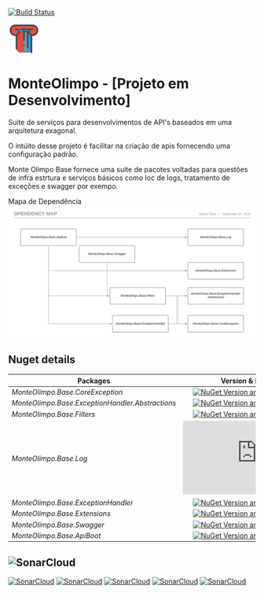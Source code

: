 [![Build Status](https://dev.azure.com/MMarlonMs/MonteOlimpo/_apis/build/status/mmarlonms.monte-olimpo-base)](https://dev.azure.com/MMarlonMs/MonteOlimpo/_build/latest?definitionId=1)

![Logo](https://raw.githubusercontent.com/mmarlonms/monte-olimpo-base/master/docs/monteolimpo-logo.png)


# MonteOlimpo - [Projeto em Desenvolvimento]
Suite de serviços para desenvolvimentos de API's baseados em uma arquitetura exagonal.

O intúito desse projeto é facilitar na criação de apis fornecendo uma configuração padrão. 

Monte Olimpo Base fornece uma suite de pacotes voltadas para questões de infra estrtura e serviços básicos como Ioc de logs, tratamento de exceções e swagger por exempo.

Mapa de Dependência 
![DependencyMap](https://github.com/mmarlonms/monte-olimpo-base/blob/master/docs/monte-olimpo-base-dependecy-map.png)

## Nuget details
|Packages|Version & Downloads|
|---------------------------|:---:|
|*MonteOlimpo.Base.CoreException*|[![NuGet Version and Downloads count](https://buildstats.info/nuget/MonteOlimpo.Base.CoreException)](https://www.nuget.org/packages/MonteOlimpo.Base.CoreException)|
|*MonteOlimpo.Base.ExceptionHandler.Abstractions*|[![NuGet Version and Downloads count](https://buildstats.info/nuget/MonteOlimpo.Base.ExceptionHandler.Abstractions)](https://www.nuget.org/packages/MonteOlimpo.Base.ExceptionHandler.Abstractions)|
|*MonteOlimpo.Base.Filters*|[![NuGet Version and Downloads count](https://buildstats.info/nuget/MonteOlimpo.Base.Filters)](https://www.nuget.org/packages/MonteOlimpo.Base.Filters)|
|*MonteOlimpo.Base.Log*|[![NuGet Version and Downloads count](https://buildstats.info/nuget/MonteOlimpo.Base.Log)](https://www.nuget.org/packages/MonteOlimpo.Base.Log)|
|*MonteOlimpo.Base.ExceptionHandler*|[![NuGet Version and Downloads count](https://buildstats.info/nuget/MonteOlimpo.Base.ExceptionHandler)](https://www.nuget.org/packages/MonteOlimpo.Base.ExceptionHandler)|
|*MonteOlimpo.Base.Extensions*|[![NuGet Version and Downloads count](https://buildstats.info/nuget/MonteOlimpo.Base.Extensions)](https://www.nuget.org/packages/MonteOlimpo.Base.Extensions)|
|*MonteOlimpo.Base.Swagger*|[![NuGet Version and Downloads count](https://buildstats.info/nuget/MonteOlimpo.Base.Swagger)](https://www.nuget.org/packages/MonteOlimpo.Base.Swagger)|
|*MonteOlimpo.Base.ApiBoot*|[![NuGet Version and Downloads count](https://buildstats.info/nuget/MonteOlimpo.Base.ApiBoot)](https://www.nuget.org/packages/MonteOlimpo.Base.ApiBoot)|


## ![SonarCloud](https://sonarcloud.io/images/project_badges/sonarcloud-white.svg)
[![SonarCloud](https://sonarcloud.io/api/project_badges/measure?project=monte-olimpo-base&metric=ncloc)](https://sonarcloud.io/dashboard?id=monte-olimpo-base)
[![SonarCloud](https://sonarcloud.io/api/project_badges/measure?project=monte-olimpo-base&metric=duplicated_lines_density)](https://sonarcloud.io/dashboard?id=monte-olimpo-base)
[![SonarCloud](https://sonarcloud.io/api/project_badges/measure?project=monte-olimpo-base&metric=bugs)](https://sonarcloud.io/dashboard?id=monte-olimpo-base)
[![SonarCloud](https://sonarcloud.io/api/project_badges/measure?project=monte-olimpo-base&metric=vulnerabilities)](https://sonarcloud.io/dashboard?id=monte-olimpo-base)
[![SonarCloud](https://sonarcloud.io/api/project_badges/measure?project=monte-olimpo-base&metric=code_smells)](https://sonarcloud.io/dashboard?id=monte-olimpo-base)
